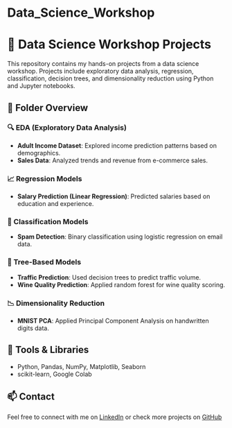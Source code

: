 # Data_Science_Workshop
# 🧠 Data Science Workshop Projects

This repository contains my hands-on projects from a data science workshop. Projects include exploratory data analysis, regression, classification, decision trees, and dimensionality reduction using Python and Jupyter notebooks.

## 📂 Folder Overview

### 🔍 EDA (Exploratory Data Analysis)
- **Adult Income Dataset**: Explored income prediction patterns based on demographics.
- **Sales Data**: Analyzed trends and revenue from e-commerce sales.

### 📈 Regression Models
- **Salary Prediction (Linear Regression)**: Predicted salaries based on education and experience.

### 🧪 Classification Models
- **Spam Detection**: Binary classification using logistic regression on email data.

### 🌳 Tree-Based Models
- **Traffic Prediction**: Used decision trees to predict traffic volume.
- **Wine Quality Prediction**: Applied random forest for wine quality scoring.

### 📉 Dimensionality Reduction
- **MNIST PCA**: Applied Principal Component Analysis on handwritten digits data.

## 📌 Tools & Libraries
- Python, Pandas, NumPy, Matplotlib, Seaborn  
- scikit-learn, Google Colab

## 📫 Contact
Feel free to connect with me on [LinkedIn](https://linkedin.com/in/dhanalaxmi-utkam) or check more projects on [GitHub](https://github.com/Dhanalaxmi3103)
